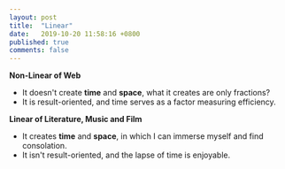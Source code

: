 ```yaml
---
layout: post
title:  "Linear"
date:   2019-10-20 11:58:16 +0800
published: true
comments: false
---
```

**Non-Linear of Web**
* It doesn't create **time** and **space**, what it creates are only fractions?
* It is result-oriented, and time serves as a factor measuring efficiency.

**Linear of Literature, Music and Film**
* It creates **time** and **space**, in which I can immerse myself and find consolation.
* It isn't result-oriented, and the lapse of time is enjoyable.